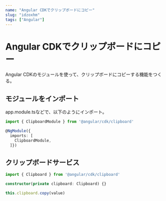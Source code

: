 ```yaml
---
name: "Angular CDKでクリップボードにコピー"
slug: "idzoxhm"
tags: ["Angular"]
---
```


# Angular CDKでクリップボードにコピー

Angular CDKのモジュールを使って、クリップボードにコピーする機能をつくる。

## モジュールをインポート

app.module.tsなどで、以下のようにインポート。

```typescript
import { ClipboardModule } from '@angular/cdk/clipboard'
```

```typescript
@NgModule({
  imports: [
    ClipboardModule,
  ]})
```

## クリップボードサービス

```typescript
import { Clipboard } from '@angular/cdk/clipboard'
```

```typescript
constructor(private clipboard: Clipboard) {}

this.clipboard.copy(value)
```
